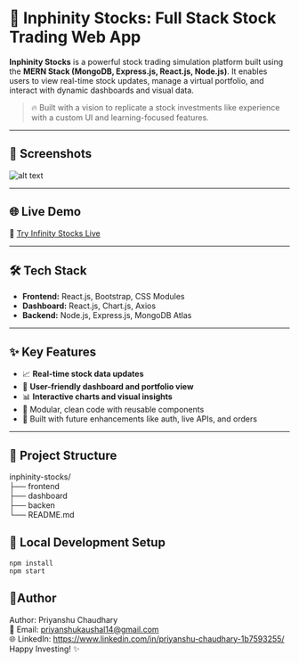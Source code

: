 # 🚀 Inphinity Stocks: Full Stack Stock Trading Web App

**Inphinity Stocks** is a powerful stock trading simulation platform built using the **MERN Stack (MongoDB, Express.js, React.js, Node.js)**. It enables users to view real-time stock updates, manage a virtual portfolio, and interact with dynamic dashboards and visual data.

> 🔥 Built with a vision to replicate a stock investments like experience with a custom UI and learning-focused features.

---

## 📸 Screenshots

![alt text](image.png)

---

## 🌐 Live Demo

🔗 [Try Infinity Stocks Live](https://inphinity-stocks-frontend.onrender.com/)  

---

## 🛠️ Tech Stack

- **Frontend:** React.js, Bootstrap, CSS Modules
- **Dashboard:** React.js, Chart.js, Axios
- **Backend:** Node.js, Express.js, MongoDB Atlas

---

## ✨ Key Features

- 📈 **Real-time stock data updates** 
- 🔐 **User-friendly dashboard and portfolio view**
- 📊 **Interactive charts and visual insights**
- 🧠 Modular, clean code with reusable components
- 💬 Built with future enhancements like auth, live APIs, and orders

---

## 🧾 Project Structure

inphinity-stocks/ <br>
├── frontend <br>
├── dashboard <br>
├── backen <br>
└── README.md

## 🧪 Local Development Setup

```
npm install
npm start 
```

## 💬Author

Author: Priyanshu Chaudhary <br>
📧 Email: priyanshukaushal14@gmail.com <br>
🌐 LinkedIn: https://www.linkedin.com/in/priyanshu-chaudhary-1b7593255/ <br>
Happy Investing! ✨

